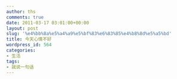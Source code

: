 ```yaml
---
author: ths
comments: true
date: 2011-03-17 03:01:00+00:00
layout: post
slug: '%e4%bb%8a%e5%a4%a9%e5%bf%83%e6%83%85%e4%b8%8d%e5%a5%bd'
title: 今天心情不好
wordpress_id: 564
categories:
- 生活
tags:
- 就说一句话
---
```




